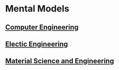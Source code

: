 # Mental Models

## [Computer Engineering](computer/index.md)
## [Electic Engineering](electic/index.md)

## [Material Science and Engineering](material-science-and-engineering/index.md)